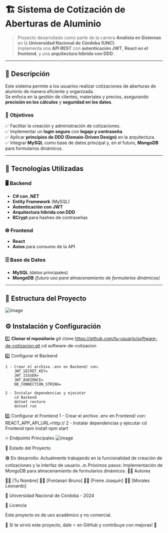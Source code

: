 # 🏗️ Sistema de Cotización de Aberturas de Aluminio

> Proyecto desarrollado como parte de la carrera **Analista en Sistemas** en la **Universidad Nacional de Córdoba (UNC)**.  
> Implementa una **API REST** con **autenticación JWT**, **React en el frontend**, y una **arquitectura híbrida con DDD**.  

---

## 📖 Descripción

Este sistema permite a los usuarios realizar cotizaciones de aberturas de aluminio de manera eficiente y organizada.  
Se enfoca en la gestión de clientes, materiales y precios, asegurando **precisión en los cálculos** y **seguridad en los datos**.  

### 🎯 **Objetivos**
✅ Facilitar la creación y administración de cotizaciones.  
✅ Implementar un **login seguro** con **legajo y contraseña**.  
✅ Aplicar **principios de DDD (Domain-Driven Design)** en la arquitectura.  
✅ Integrar **MySQL** como base de datos principal y, en el futuro, **MongoDB** para formularios dinámicos.  

---

## 🚀 Tecnologías Utilizadas

### **🖥️ Backend**
- **C# con .NET**
- **Entity Framework** (MySQL)
- **Autenticación con JWT**
- **Arquitectura híbrida con DDD**
- **BCrypt** para hasheo de contraseñas

### **🌐 Frontend**
- **React**
- **Axios** para consumo de la API

### **🗄️ Base de Datos**
- **MySQL** (datos principales)
- **MongoDB** *(futuro uso para almacenamiento de formularios dinámicos)*  

---

## 📂 Estructura del Proyecto

![image](https://github.com/user-attachments/assets/2e951e7a-66df-4315-b6cb-bb8e4103de96)


## ⚙️ Instalación y Configuración

1️⃣ **Clonar el repositorio**
git clone https://github.com/tu-usuario/software-de-cotizacion.git
cd software-de-cotizacion

2️⃣ Configurar el Backend

    1 - Crear el archivo .env en Backend/ con:
        JWT_SECRET_KEY=
        JWT_ISSUER=
        JWT_AUDIENCE=
        DB_CONNECTION_STRING=

    2 - Instalar dependencias y ejecutar
        cd Backend
        dotnet restore
        dotnet run

3️⃣ Configurar el Frontend
    1 - Crear el archivo .env en Frontend/ con:
        REACT_APP_API_URL=http://
    2 - Instalar dependencias y ejecutar
        cd Frontend
        npm install
        npm start

🔥 Endpoints Principales
![image](https://github.com/user-attachments/assets/a75cdc1c-8a27-4184-8414-bfa4755b9a99)




📌 Estado del Proyecto

🟢 En desarrollo: Actualmente trabajando en la funcionalidad de creación de cotizaciones y la interfaz de usuario.
🔜 Próximos pasos: Implementación de MongoDB para almacenamiento de formularios dinámicos.
🧑‍💻 Autores

👨‍💻 [Tu Nombre]
👨‍💻 [Fontanari Bruno]
👨‍💻 [Freire Joaquín]
👨‍💻 [Morales Leonardo]

📍 Universidad Nacional de Córdoba - 2024


📜 Licencia

Este proyecto es de uso académico y no comercial.


🎯 Si te sirvió este proyecto, dale ⭐ en GitHub y contribuye con mejoras! 🚀

